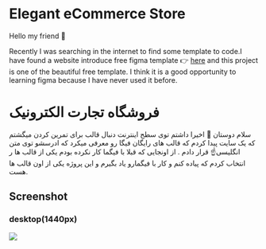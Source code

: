# Elegant eCommerce Store

Hello my friend 👋

Recently I was searching in the internet to find some template to code.I have found a website introduce free figma template 👉 [here](https://www.freefigmatemplates.com/) and this project is one of the beautiful free template.
I think it is a good opportunity to learning figma because I have never used it before.

# فروشگاه تجارت الکترونیک

سلام دوستان 👋
اخیرا داشتم توی سطح اینترنت دنبال قالب برای تمرین کردن میگشتم که یک سایت پیدا کردم که قالب های رایگان فیگا رو معرفی میکرد که ادرسشو توی متن انگلیسی☝ قرار دادم .
از اونجایی که قبلا با فیگما کار نکرده بودم یکی از قالب ها ر انتخاب کردم که پیاده کنم و کار با فیگمارو یاد بگیرم و این پروژه یکی از اون قالب ها هست.

## Screenshot

### desktop(1440px)

![](./assets/images/screenshot-desktop.png)

